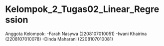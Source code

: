 # Kelompok_2_Tugas02_Linear_Regression

Anggota Kelompok: 
-Farah Nasywa (2208107010051)
-Iwani Khairina (2208107010078)
-Dinda Maharani (2208107010081)
